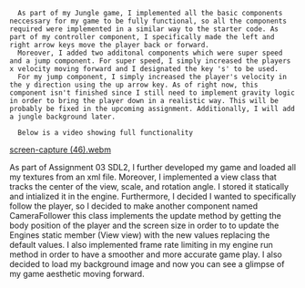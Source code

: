 
      As part of my Jungle game, I implemented all the basic components neccessary for my game to be fully functional, so all the components required were implemented in a similar way to the starter code. As part of my controller component, I specifically made the left and right arrow keys move the player back or forward. 
      Moreover, I added two additonal components which were super speed and a jump component. For super speed, I simply increased the players x velocity moving forward and I designated the key 's' to be used. 
      For my jump component, I simply increased the player's velocity in the y direction using the up arrow key. As of right now, this component isn't finished since I still need to implement gravity logic in order to bring the player down in a realistic way. This will be probably be fixed in the upcoming assignment. Additionally, I will add a jungle background later.

      Below is a video showing full functionality

[screen-capture (46).webm](https://github.com/user-attachments/assets/58730152-94f3-4655-adf6-8cbceb1bb65b)

   As part of Assignment 03 SDL2, I further developed my game and loaded all my textures from an xml file. Moreover, I implemented a view class that tracks the center of the view, scale, and rotation angle.
   I stored it statically and intialized it in the engine. Furthermore, I decided I wanted to specifically follow the player, so I decided to make another component named CameraFollower this class implements the update method by getting the body position of the player and the screen size in order to to update the Engines static member (View view) with the new values replacing the default values. 
   I also implemented frame rate limiting in my engine run method in order to have a smoother and more accurate game play. I also decided to load my background image and now you can see a glimpse of my game aesthetic moving forward.
